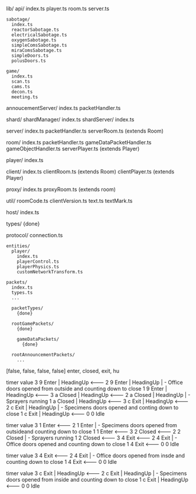 lib/
  api/
    index.ts
    player.ts
    room.ts
    server.ts

    sabotage/
      index.ts
      reactorSabotage.ts
      electricalSabotage.ts
      oxygenSabotage.ts
      simpleComsSabotage.ts
      miraComsSabotage.ts
      simpleDoors.ts
      polusDoors.ts

    game/
      index.ts
      scan.ts
      cams.ts
      decon.ts
      meeting.ts

  annoucementServer/
    index.ts
    packetHandler.ts

  shard/
    shardManager/
      index.ts
    shardServer/
      index.ts

  server/
    index.ts
    packetHandler.ts
    serverRoom.ts (extends Room)

  room/
    index.ts
    packetHandler.ts
    gameDataPacketHandler.ts
    gameObjectHandler.ts
    serverPlayer.ts (extends Player)

  player/
    index.ts

  client/
    index.ts
    clientRoom.ts (extends Room)
    clientPlayer.ts (extends Player)

  proxy/
    index.ts
    proxyRoom.ts (extends room)

  util/
    roomCode.ts
    clientVersion.ts
    text.ts
    textMark.ts

  host/
    index.ts

  types/
    {done}

  protocol/
    connection.ts

    entities/
      player/
        index.ts
        playerControl.ts
        playerPhysics.ts
        customNetworkTransform.ts

    packets/
      index.ts
      types.ts
      ...

      packetTypes/
        {done}

      rootGamePackets/
        {done}

        gameDataPackets/
          {done}

      rootAnnouncementPackets/
        ...

[false, false, false, false] enter, closed, exit, hu




timer    value
3        9          Enter  | HeadingUp    <---
2        9          Enter  | HeadingUp       | - Office doors opened from outside and counting down to close
1        9          Enter  | HeadingUp    <---
3        a          Closed | HeadingUp    <---
2        a          Closed | HeadingUp       | - Sprayers running
1        a          Closed | HeadingUp    <---
3        c          Exit   | HeadingUp    <---
2        c          Exit   | HeadingUp       | - Specimens doors opened and conting down to close
1        c          Exit   | HeadingUp    <---
0        0          Idle


timer    value
3        1          Enter     <---
2        1          Enter        | - Specimens doors opened from outsideand counting down to close
1        1          Enter     <---
3        2          Closed    <---
2        2          Closed       | - Sprayers running
1        2          Closed    <---
3        4          Exit      <---
2        4          Exit         | - Office doors opened and counting down to close
1        4          Exit      <---
0        0          Idle


timer    value
3        4          Exit      <---
2        4          Exit         | - Office doors opened from insde and counting down to close
1        4          Exit      <---
0        0          Idle


timer    value
3        c          Exit | HeadingUp      <---
2        c          Exit | HeadingUp         | - Specimens doors opened from inside and counting down to close
1        c          Exit | HeadingUp      <---
0        0          Idle





